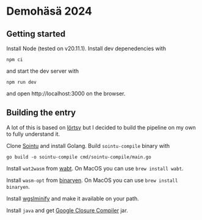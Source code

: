 # Demohäsä 2024

## Getting started

Install Node (tested on v20.11.1). Install dev depenedencies with

```shell
npm ci
```

and start the dev server with

```shell
npm run dev
```

and open http://localhost:3000 on the browser.

## Building the entry

A lot of this is based on [lörtsy](https://gitlab.com/tmptknn/pipeline) but I decided to build the pipeline on my own to fully understand it.

Clone [Sointu](https://github.com/vsariola/sointu) and install Golang. Build `sointu-compile` binary with

```shell
go build -o sointu-compile cmd/sointu-compile/main.go
```

Install `wat2wasm` from [wabt](https://github.com/WebAssembly/wabt). On MacOS you can use `brew install wabt`.

Install `wasm-opt` from [binaryen](https://github.com/WebAssembly/binaryen). On MacOS you can use `brew install binaryen`.

Install [wgslminify](https://github.com/mgnauck/wgslminify) and make it available on your path.

Install `java` and get [Google Closure Compiler](https://mvnrepository.com/artifact/com.google.javascript/closure-compiler/v20231112) jar.

